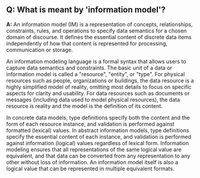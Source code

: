 ## **Q: What is meant by 'information model'?**
**A:**
An information model (IM) is a representation of concepts, relationships, constraints, rules,
and operations to specify data semantics for a chosen domain of discourse. It defines the
essential content of discrete data items independently of how that content is represented
for processing, communication or storage.

An information modeling language is a formal syntax that allows users to capture data semantics
and constraints.  The basic unit of a data or information model is called a "resource", "entity",
or "type". For physical resources such as people, organizations or buildings, the data resource
is a highly simplified model of reality, omitting most details to focus on specific aspects for
clarity and usability. For data resources such as documents or messages (including data used to
model physical resources), the data resource *is* reality and the model is the definition of its
content.

In concrete data models, type definitions specify both the content and the form of each resource
instance, and validation is performed against formatted (lexical) values. In abstract information
models, type definitions specify the essential content of each instance, and validation is
performed against information (logical) values regardless of lexical form. Information modeling
ensures that all representations of the same logical value are equivalent, and that data
can be converted from any representation to any other without loss of information. An information
model itself is also a logical value that can be represented in multiple equivalent formats.
